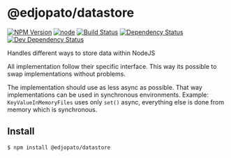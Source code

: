 # @edjopato/datastore

[![NPM Version](https://img.shields.io/npm/v/@edjopato/datastore.svg)](https://www.npmjs.com/package/@edjopato/datastore)
[![node](https://img.shields.io/node/v/@edjopato/datastore.svg)](https://www.npmjs.com/package/@edjopato/datastore)
[![Build Status](https://travis-ci.com/EdJoPaTo/js-datastore.svg?branch=master)](https://travis-ci.com/EdJoPaTo/js-datastore)
[![Dependency Status](https://david-dm.org/EdJoPaTo/js-datastore/status.svg)](https://david-dm.org/EdJoPaTo/js-datastore)
[![Dev Dependency Status](https://david-dm.org/EdJoPaTo/js-datastore/dev-status.svg)](https://david-dm.org/EdJoPaTo/js-datastore?type=dev)

Handles different ways to store data within NodeJS

All implementation follow their specific interface.
This way its possible to swap implementations without problems.

The implementation should use as less async as possible.
That way implementations can be used in synchronous environments.
Example: `KeyValueInMemoryFiles` uses only `set()` async, everything else is done from memory which is synchronous.


## Install

```
$ npm install @edjopato/datastore
```
